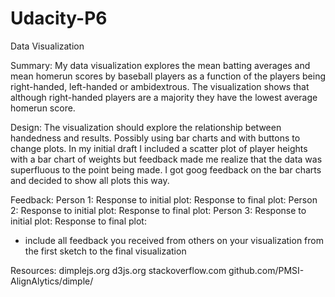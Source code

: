 # Udacity-P6
Data Visualization

Summary:
My data visualization explores the mean batting averages and mean homerun scores by baseball players as a function of the players being right-handed, left-handed or ambidextrous. The visualization shows that although right-handed players are a majority they have the lowest average homerun score.

Design:
The visualization should explore the relationship between handedness and results. Possibly using bar charts and with buttons to change plots.
In my initial draft I included a scatter plot of player heights with a bar chart of weights but feedback made me realize that the data was superfluous to the point being made. I got goog feedback on the bar charts and decided to show all plots this way.

Feedback:
Person 1:
Response to initial plot: 
Response to final plot: 
Person 2:
Response to initial plot: 
Response to final plot: 
Person 3:
Response to initial plot: 
Response to final plot: 

- include all feedback you received from others on your visualization from the first sketch to the final visualization
    
Resources:
dimplejs.org
d3js.org
stackoverflow.com
github.com/PMSI-AlignAlytics/dimple/
